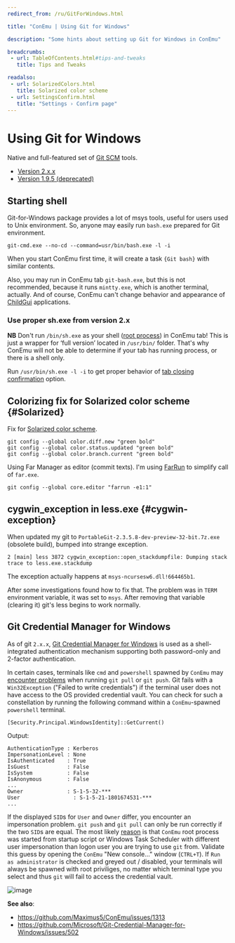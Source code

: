 ```yaml
---
redirect_from: /ru/GitForWindows.html

title: "ConEmu | Using Git for Windows"

description: "Some hints about setting up Git for Windows in ConEmu"

breadcrumbs:
 - url: TableOfContents.html#tips-and-tweaks
   title: Tips and Tweaks

readalso:
 - url: SolarizedColors.html
   title: Solarized color scheme
 - url: SettingsConfirm.html
   title: "Settings › Confirm page"
---
```


# Using Git for Windows

Native and full-featured set of [Git SCM](http://git-scm.com/) tools.

* [Version 2.x.x](https://git-for-windows.github.io/)
* [Version 1.9.5 (deprecated)](https://github.com/msysgit/msysgit/releases)


## Starting shell

Git-for-Windows package provides a lot of msys tools,
useful for users used to Unix environment. So, anyone
may easily run `bash.exe` prepared for Git environment.

~~~
git-cmd.exe --no-cd --command=usr/bin/bash.exe -l -i
~~~

When you start ConEmu first time, it will create a task `{Git bash}`
with similar contents.

Also, you may run in ConEmu tab `git-bash.exe`, but this is not recommended,
because it runs `mintty.exe`, which is another terminal, actually.
And of course, ConEmu can't change behavior and appearance
of [ChildGui](ChildGui.html) applications.



### Use proper sh.exe from version 2.x

**NB** Don't run `/bin/sh.exe` as your shell ([root process](RootProcess.html))
in ConEmu tab! This is just a wrapper for ‘full version’ located in `/usr/bin/`
folder. That's why ConEmu will not be able to determine if your tab has running
process, or there is a shell only.

Run `/usr/bin/sh.exe -l -i` to get proper behavior of
[tab closing confirmation](SettingsConfirm.html#id2756)
option.



## Colorizing fix for Solarized color scheme  {#Solarized}

Fix for [Solarized color scheme](SolarizedColors.html).

~~~
git config --global color.diff.new "green bold"
git config --global color.status.updated "green bold"
git config --global color.branch.current "green bold"
~~~

Using Far Manager as editor (commit texts). I'm using
[FarRun](https://github.com/Maximus5/FarPlugins/releases/tag/FarRun-1.1s)
to simplify call of `far.exe`.

~~~
git config --global core.editor "farrun -e1:1"
~~~



## cygwin_exception in less.exe  {#cygwin-exception}

When updated my git to `PortableGit-2.3.5.8-dev-preview-32-bit.7z.exe` (obsolete build),
bumped into strange exception.

~~~
2 [main] less 3872 cygwin_exception::open_stackdumpfile: Dumping stack trace to less.exe.stackdump
~~~

The exception actually happens at `msys-ncursesw6.dll!664465b1`.

After some investigations found how to fix that.
The problem was in `TERM` environment variable, it was set to `msys`.
After removing that variable (clearing it) git's less begins to work normally.

## Git Credential Manager for Windows 

As of git `2.x.x`, [Git Credential Manager for Windows](https://github.com/Microsoft/Git-Credential-Manager-for-Windows) is used as a shell-integrated authentication mechanism supporting both password-only and 2-factor authentication.

In certain cases, terminals like `cmd` and `powershell` spawned by `ConEmu` may [encounter problems](https://github.com/Microsoft/Git-Credential-Manager-for-Windows/issues/502) when running `git pull` or `git push`. Git fails with a `Win32Exception` ("Failed to write credentials") if the terminal user does not have access to the OS provided credential vault. You can check for such a constellation by running the following command within a `ConEmu`-spawned `powershell` terminal. 
```
[Security.Principal.WindowsIdentity]::GetCurrent()
```
Output:
```
AuthenticationType : Kerberos
ImpersonationLevel : None
IsAuthenticated    : True
IsGuest            : False
IsSystem           : False
IsAnonymous        : False
...
Owner              : S-1-5-32-***
User                 : S-1-5-21-1801674531-***
...
```
If the displayed `SID`s for `User` and `Owner` differ, you encounter an impersonation problem. `git push` and `git pull` can only be run correctly if the two `SID`s are equal. The most likely [reason](https://github.com/Maximus5/ConEmu/issues/1313#issuecomment-342789949) is that `ConEmu` root process was started from startup script or Windows Task Scheduler with different user impersonation than logon user you are trying to use `git` from.
Validate this guess by opening the `ConEmu` "New console..." window (`CTRL+T`). If `Run as administrator` is checked and greyed out / disabled, your terminals will always be spawned with root priviliges, no matter which terminal type you select and thus `git` will fail to access the credential vault.

![image](https://user-images.githubusercontent.com/5816039/32562372-c6f2989c-c4ae-11e7-980e-ae20f7367e8c.jpg)

**See also**:
- https://github.com/Maximus5/ConEmu/issues/1313
- https://github.com/Microsoft/Git-Credential-Manager-for-Windows/issues/502
